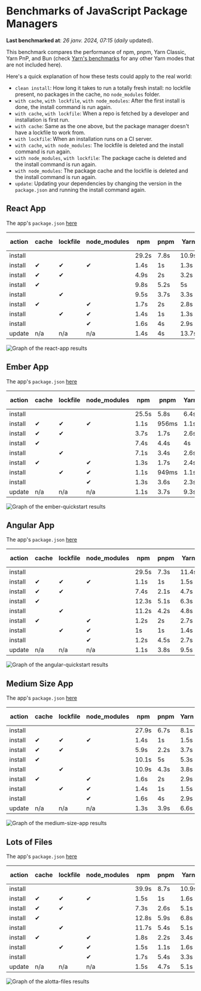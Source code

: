 # Benchmarks of JavaScript Package Managers

**Last benchmarked at**: _26 janv. 2024, 07:15_ (_daily_ updated).

This benchmark compares the performance of npm, pnpm, Yarn Classic, Yarn PnP, and Bun (check [Yarn's benchmarks](https://yarnpkg.com/benchmarks) for any other Yarn modes that are not included here).

Here's a quick explanation of how these tests could apply to the real world:

- `clean install`: How long it takes to run a totally fresh install: no lockfile present, no packages in the cache, no `node_modules` folder.
- `with cache`, `with lockfile`, `with node_modules`: After the first install is done, the install command is run again.
- `with cache`, `with lockfile`: When a repo is fetched by a developer and installation is first run.
- `with cache`: Same as the one above, but the package manager doesn't have a lockfile to work from.
- `with lockfile`: When an installation runs on a CI server.
- `with cache`, `with node_modules`: The lockfile is deleted and the install command is run again.
- `with node_modules`, `with lockfile`: The package cache is deleted and the install command is run again.
- `with node_modules`: The package cache and the lockfile is deleted and the install command is run again.
- `update`: Updating your dependencies by changing the version in the `package.json` and running the install command again.

## React App

The app's `package.json` [here](./fixtures/react-app/package.json)

| action  | cache | lockfile | node_modules| npm | pnpm | Yarn | Yarn PnP | Bun |
| ---     | ---   | ---      | ---         | --- | ---  | ---  | ---      | --- |
| install |       |          |             | 29.2s | 7.8s | 10.9s | 2.9s | 1.6s |
| install | ✔     | ✔        | ✔           | 1.4s | 1s | 1.3s | n/a | 55ms |
| install | ✔     | ✔        |             | 4.9s | 2s | 3.2s | 1s | 445ms |
| install | ✔     |          |             | 9.8s | 5.2s | 5s | 2.5s | 468ms |
| install |       | ✔        |             | 9.5s | 3.7s | 3.3s | 1s | 420ms |
| install | ✔     |          | ✔           | 1.7s | 2s | 2.8s | n/a | 78ms |
| install |       | ✔        | ✔           | 1.4s | 1s | 1.3s | n/a | 60ms |
| install |       |          | ✔           | 1.6s | 4s | 2.9s | n/a | 72ms |
| update  | n/a | n/a | n/a | 1.4s | 4s | 13.7s | 3.5s | 60ms |

<img alt="Graph of the react-app results" src="results/img/react-app.svg" />

## Ember App

The app's `package.json` [here](./fixtures/ember-quickstart/package.json)

| action  | cache | lockfile | node_modules| npm | pnpm | Yarn | Yarn PnP | Bun |
| ---     | ---   | ---      | ---         | --- | ---  | ---  | ---      | --- |
| install |       |          |             | 25.5s | 5.8s | 6.4s | 2.5s | 1.2s |
| install | ✔     | ✔        | ✔           | 1.1s | 956ms | 1.1s | n/a | 35ms |
| install | ✔     | ✔        |             | 3.7s | 1.7s | 2.6s | 971ms | 344ms |
| install | ✔     |          |             | 7.4s | 4.4s | 4s | 2.2s | 348ms |
| install |       | ✔        |             | 7.1s | 3.4s | 2.6s | 943ms | 328ms |
| install | ✔     |          | ✔           | 1.3s | 1.7s | 2.4s | n/a | 52ms |
| install |       | ✔        | ✔           | 1.1s | 949ms | 1.1s | n/a | 35ms |
| install |       |          | ✔           | 1.3s | 3.6s | 2.3s | n/a | 48ms |
| update  | n/a | n/a | n/a | 1.1s | 3.7s | 9.3s | 3.4s | 39ms |

<img alt="Graph of the ember-quickstart results" src="results/img/ember-quickstart.svg" />

## Angular App

The app's `package.json` [here](./fixtures/angular-quickstart/package.json)

| action  | cache | lockfile | node_modules| npm | pnpm | Yarn | Yarn PnP | Bun |
| ---     | ---   | ---      | ---         | --- | ---  | ---  | ---      | --- |
| install |       |          |             | 29.5s | 7.3s | 11.4s | 3.1s | 1.8s |
| install | ✔     | ✔        | ✔           | 1.1s | 1s | 1.5s | n/a | 39ms |
| install | ✔     | ✔        |             | 7.4s | 2.1s | 4.7s | 1.3s | 775ms |
| install | ✔     |          |             | 12.3s | 5.1s | 6.3s | 2.5s | 769ms |
| install |       | ✔        |             | 11.2s | 4.2s | 4.8s | 1.2s | 720ms |
| install | ✔     |          | ✔           | 1.2s | 2s | 2.7s | n/a | 57ms |
| install |       | ✔        | ✔           | 1s | 1s | 1.4s | n/a | 40ms |
| install |       |          | ✔           | 1.2s | 4.5s | 2.7s | n/a | 56ms |
| update  | n/a | n/a | n/a | 1.1s | 3.8s | 9.5s | 2.6s | 39ms |

<img alt="Graph of the angular-quickstart results" src="results/img/angular-quickstart.svg" />

## Medium Size App

The app's `package.json` [here](./fixtures/medium-size-app/package.json)

| action  | cache | lockfile | node_modules| npm | pnpm | Yarn | Yarn PnP | Bun |
| ---     | ---   | ---      | ---         | --- | ---  | ---  | ---      | --- |
| install |       |          |             | 27.9s | 6.7s | 8.1s | 3.1s | 1.3s |
| install | ✔     | ✔        | ✔           | 1.4s | 1s | 1.5s | n/a | 43ms |
| install | ✔     | ✔        |             | 5.9s | 2.2s | 3.7s | 1.2s | 384ms |
| install | ✔     |          |             | 10.1s | 5s | 5.3s | 2.6s | 413ms |
| install |       | ✔        |             | 10.9s | 4.3s | 3.8s | 1.2s | 378ms |
| install | ✔     |          | ✔           | 1.6s | 2s | 2.9s | n/a | 62ms |
| install |       | ✔        | ✔           | 1.4s | 1s | 1.5s | n/a | 40ms |
| install |       |          | ✔           | 1.6s | 4s | 2.9s | n/a | 52ms |
| update  | n/a | n/a | n/a | 1.3s | 3.9s | 6.6s | 2.5s | 48ms |

<img alt="Graph of the medium-size-app results" src="results/img/medium-size-app.svg" />

## Lots of Files

The app's `package.json` [here](./fixtures/alotta-files/package.json)

| action  | cache | lockfile | node_modules| npm | pnpm | Yarn | Yarn PnP | Bun |
| ---     | ---   | ---      | ---         | --- | ---  | ---  | ---      | --- |
| install |       |          |             | 39.9s | 8.7s | 10.9s | 3.6s | 1.8s |
| install | ✔     | ✔        | ✔           | 1.5s | 1s | 1.6s | n/a | 64ms |
| install | ✔     | ✔        |             | 7.3s | 2.6s | 5.1s | 1.4s | 674ms |
| install | ✔     |          |             | 12.8s | 5.9s | 6.8s | 3s | 665ms |
| install |       | ✔        |             | 11.7s | 5.4s | 5.1s | 1.4s | 656ms |
| install | ✔     |          | ✔           | 1.8s | 2.2s | 3.4s | n/a | 81ms |
| install |       | ✔        | ✔           | 1.5s | 1.1s | 1.6s | n/a | 60ms |
| install |       |          | ✔           | 1.7s | 5.4s | 3.3s | n/a | 80ms |
| update  | n/a | n/a | n/a | 1.5s | 4.7s | 5.1s | 3.3s | 104ms |

<img alt="Graph of the alotta-files results" src="results/img/alotta-files.svg" />